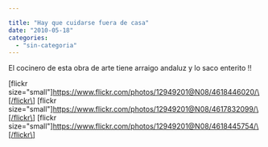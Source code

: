 ```yaml
---

title: "Hay que cuidarse fuera de casa"
date: "2010-05-18"
categories: 
  - "sin-categoria"
---
```


El cocinero de esta obra de arte tiene arraigo andaluz y lo saco enterito !!

\[flickr size="small"\]https://www.flickr.com/photos/12949201@N08/4618446020/\[/flickr\] \[flickr size="small"\]https://www.flickr.com/photos/12949201@N08/4617832099/\[/flickr\] \[flickr size="small"\]https://www.flickr.com/photos/12949201@N08/4618445754/\[/flickr\]
